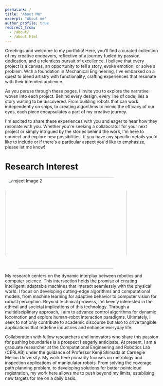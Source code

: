 ```yaml
---
permalink: /
title: "About Me"
excerpt: "About me"
author_profile: true
redirect_from: 
  - /about/
  - /about.html
---
```


Greetings and welcome to my portfolio! Here, you'll find a curated collection of my creative endeavors, reflective of a journey fueled by passion, dedication, and a relentless pursuit of excellence. I believe that every project is a canvas, an opportunity to tell a story, evoke emotion, or solve a problem. With a foundation in Mechanical Engineering, I've embarked on a quest to blend artistry with functionality, crafting experiences that resonate with their intended audience.

As you peruse through these pages, I invite you to explore the narrative woven into each project. Behind every design, every line of code, lies a story waiting to be discovered. From building robots that can work independently on ships, to creating algorithms to mimic the efficacy of our eyes, each piece encapsulates a part of my creative journey.

I'm excited to share these experiences with you and eager to hear how they resonate with you. Whether you're seeking a collaborator for your next project or simply intrigued by the stories behind the work, I'm here to connect and explore new possibilities. If you have any specific details you'd like to include or if there's a particular aspect you'd like to emphasize, please let me know!

Research Interest
====== 
<div style="width: 400px; height: 300px; border-radius: 50px; overflow: hidden;">
  <img src="/portfolio/images/CERLAB.png" alt="Project Image 2" style="width: 100%; height: 100%; object-fit: cover;">
</div>
    
My research centers on the dynamic interplay between robotics and computer science. This intersection holds the promise of creating intelligent, adaptable machines that interact seamlessly with the physical world. I focus on developing cutting-edge algorithms and computational models, from machine learning for adaptive behavior to computer vision for robust perception. Beyond technical prowess, I'm keenly interested in the ethical and societal implications of this technology. Through a multidisciplinary approach, I aim to advance control algorithms for dynamic locomotion and explore human-robot interaction paradigms. Ultimately, I seek to not only contribute to academic discourse but also to drive tangible applications that redefine industries and enhance everyday life.

Collaboration with fellow researchers and innovators who share this passion for pushing boundaries is a prospect I eagerly anticipate. At present, I am a graduate researcher at the Computational Engineering and Robotics Lab (CERLAB) under the guidance of Professor Kenji Shimada at Carnegie Mellon University. My work here primarily focuses on metrology and inspection applications of manipulator robots. From solving the coverage path planning problem, to developing solutions for better pointcloud registration, my work here allows me to push beyond my limits, establising new targets for me on a daily basis.




